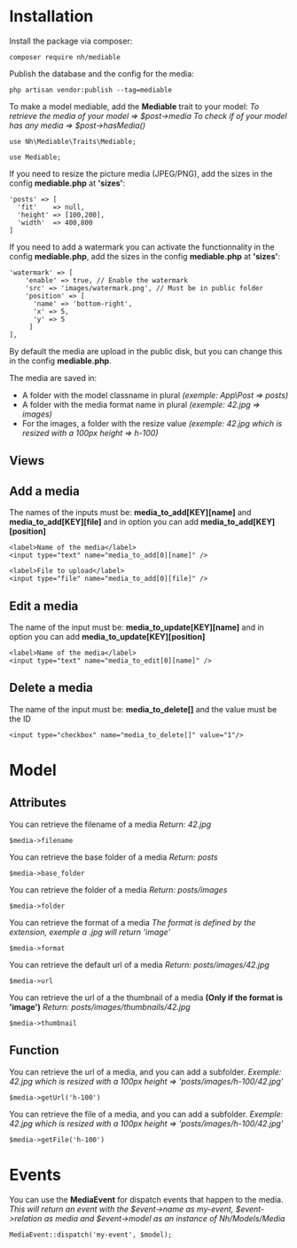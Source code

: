 # Installation

Install the package via composer:

```
composer require nh/mediable
```

Publish the database and the config for the media:

```
php artisan vendor:publish --tag=mediable
```

To make a model mediable, add the **Mediable** trait to your model:
*To retrieve the media of your model => $post->media*
*To check if of your model has any media => $post->hasMedia()*

```
use Nh\Mediable\Traits\Mediable;

use Mediable;
```

If you need to resize the picture media (JPEG/PNG), add the sizes in the config **mediable.php** at **'sizes'**:

```
'posts' => [
  'fit'    => null,
  'height' => [100,200],
  'width'  => 400,800
]
```

If you need to add a watermark you can activate the functionnality in the config **mediable.php**, add the sizes in the config **mediable.php** at **'sizes'**:

```
'watermark' => [
    'enable' => true, // Enable the watermark
    'src' => 'images/watermark.png', // Must be in public folder
    'position' => [
      'name' => 'bottom-right',
      'x' => 5,
      'y' => 5
     ]
],
```

By default the media are upload in the public disk, but you can change this in the config **mediable.php**.

The media are saved in:
- A folder with the model classname in plural *(exemple: App\Post => posts)*
- A folder with the media format name in plural *(exemple: 42.jpg => images)*
- For the images, a folder with the resize value *(exemple: 42.jpg which is resized with a 100px height => h-100)*




## Views

## Add a media

The names of the inputs must be: **media_to_add[KEY][name]** and **media_to_add[KEY][file]** and in option you can add **media_to_add[KEY][position]**

```
<label>Name of the media</label>
<input type="text" name="media_to_add[0][name]" />

<label>File to upload</label>
<input type="file" name="media_to_add[0][file]" />
```

## Edit a media

The name of the input must be: **media_to_update[KEY][name]** and in option you can add **media_to_update[KEY][position]**

```
<label>Name of the media</label>
<input type="text" name="media_to_edit[0][name]" />
```

## Delete a media

The name of the input must be: **media_to_delete[]** and the value must be the ID

```
<input type="checkbox" name="media_to_delete[]" value="1"/>
```

# Model

## Attributes

You can retrieve the filename of a media
*Return: 42.jpg*

```
$media->filename
```

You can retrieve the base folder of a media
*Return: posts*

```
$media->base_folder
```

You can retrieve the folder of a media
*Return: posts/images*

```
$media->folder
```

You can retrieve the format of a media
*The format is defined by the extension, exemple a .jpg will return 'image'*

```
$media->format
```

You can retrieve the default url of a media
*Return: posts/images/42.jpg*

```
$media->url
```

You can retrieve the url of a the thumbnail of a media **(Only if the format is 'image')**
*Return: posts/images/thumbnails/42.jpg*

```
$media->thumbnail
```

## Function

You can retrieve the url of a media, and you can add a subfolder.
*Exemple: 42.jpg which is resized with a 100px height => 'posts/images/h-100/42.jpg'*

```
$media->getUrl('h-100')
```

You can retrieve the file of a media, and you can add a subfolder.
*Exemple: 42.jpg which is resized with a 100px height => 'posts/images/h-100/42.jpg'*

```
$media->getFile('h-100')
```

# Events

You can use the **MediaEvent** for dispatch events that happen to the media.
*This will return an event with the $event->name as my-event, $event->relation as media and $event->model as an instance of Nh/Models/Media*

```
MediaEvent::dispatch('my-event', $model);
```
